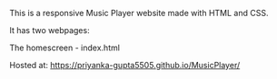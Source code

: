 This is a responsive Music Player website made with HTML and CSS.

It has two webpages:

The homescreen - index.html

Hosted at:
https://priyanka-gupta5505.github.io/MusicPlayer/
